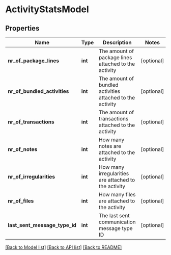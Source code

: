 # ActivityStatsModel

## Properties
Name | Type | Description | Notes
------------ | ------------- | ------------- | -------------
**nr_of_package_lines** | **int** | The amount of package lines attached to the activity | [optional] 
**nr_of_bundled_activities** | **int** | The amount of bundled activities attached to the activity | [optional] 
**nr_of_transactions** | **int** | The amount of transactions attached to the activity | [optional] 
**nr_of_notes** | **int** | How many notes are attached to the activity | [optional] 
**nr_of_irregularities** | **int** | How many irregularities are attached to the activity | [optional] 
**nr_of_files** | **int** | How many files are attached to the activity | [optional] 
**last_sent_message_type_id** | **int** | The last sent communication message type ID | [optional] 

[[Back to Model list]](../README.md#documentation-for-models) [[Back to API list]](../README.md#documentation-for-api-endpoints) [[Back to README]](../README.md)


